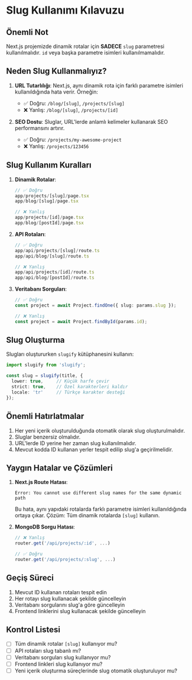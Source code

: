# Slug Kullanımı Kılavuzu

## Önemli Not

Next.js projemizde dinamik rotalar için **SADECE** `slug` parametresi kullanılmalıdır. `id` veya başka parametre isimleri kullanılmamalıdır.

## Neden Slug Kullanmalıyız?

1. **URL Tutarlılığı**: Next.js, aynı dinamik rota için farklı parametre isimleri kullanıldığında hata verir. Örneğin:
   - ✅ Doğru: `/blog/[slug]`, `/projects/[slug]`
   - ❌ Yanlış: `/blog/[slug]`, `/projects/[id]`

2. **SEO Dostu**: Sluglar, URL'lerde anlamlı kelimeler kullanarak SEO performansını artırır.
   - ✅ Doğru: `/projects/my-awesome-project`
   - ❌ Yanlış: `/projects/123456`

## Slug Kullanım Kuralları

1. **Dinamik Rotalar**:
   ```typescript
   // ✅ Doğru
   app/projects/[slug]/page.tsx
   app/blog/[slug]/page.tsx

   // ❌ Yanlış
   app/projects/[id]/page.tsx
   app/blog/[postId]/page.tsx
   ```

2. **API Rotaları**:
   ```typescript
   // ✅ Doğru
   app/api/projects/[slug]/route.ts
   app/api/blog/[slug]/route.ts

   // ❌ Yanlış
   app/api/projects/[id]/route.ts
   app/api/blog/[postId]/route.ts
   ```

3. **Veritabanı Sorguları**:
   ```typescript
   // ✅ Doğru
   const project = await Project.findOne({ slug: params.slug });

   // ❌ Yanlış
   const project = await Project.findById(params.id);
   ```

## Slug Oluşturma

Slugları oluştururken `slugify` kütüphanesini kullanın:

```typescript
import slugify from 'slugify';

const slug = slugify(title, {
  lower: true,     // Küçük harfe çevir
  strict: true,    // Özel karakterleri kaldır
  locale: 'tr'     // Türkçe karakter desteği
});
```

## Önemli Hatırlatmalar

1. Her yeni içerik oluşturulduğunda otomatik olarak slug oluşturulmalıdır.
2. Sluglar benzersiz olmalıdır.
3. URL'lerde ID yerine her zaman slug kullanılmalıdır.
4. Mevcut kodda ID kullanan yerler tespit edilip slug'a geçirilmelidir.

## Yaygın Hatalar ve Çözümleri

1. **Next.js Route Hatası**:
   ```
   Error: You cannot use different slug names for the same dynamic path
   ```
   Bu hata, aynı yapıdaki rotalarda farklı parametre isimleri kullanıldığında ortaya çıkar.
   Çözüm: Tüm dinamik rotalarda `[slug]` kullanın.

2. **MongoDB Sorgu Hatası**:
   ```typescript
   // ❌ Yanlış
   router.get('/api/projects/:id', ...)

   // ✅ Doğru
   router.get('/api/projects/:slug', ...)
   ```

## Geçiş Süreci

1. Mevcut ID kullanan rotaları tespit edin
2. Her rotayı slug kullanacak şekilde güncelleyin
3. Veritabanı sorgularını slug'a göre güncelleyin
4. Frontend linklerini slug kullanacak şekilde güncelleyin

## Kontrol Listesi

- [ ] Tüm dinamik rotalar `[slug]` kullanıyor mu?
- [ ] API rotaları slug tabanlı mı?
- [ ] Veritabanı sorguları slug kullanıyor mu?
- [ ] Frontend linkleri slug kullanıyor mu?
- [ ] Yeni içerik oluşturma süreçlerinde slug otomatik oluşturuluyor mu? 
